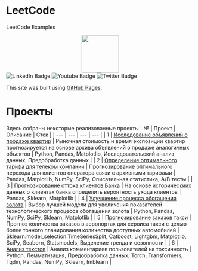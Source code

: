 # LeetCode
LeetCode Examples
<div id="header" align="center">
  <img src="https://media.giphy.com/media/M9gbBd9nbDrOTu1Mqx/giphy.gif" width="100"/>
</div>

<div id="badges">
  <img src="https://img.shields.io/badge/LinkedIn-blue?style=for-the-badge&logo=linkedin&logoColor=white" alt="LinkedIn Badge"/>
  <img src="https://img.shields.io/badge/YouTube-red?style=for-the-badge&logo=youtube&logoColor=white" alt="Youtube Badge"/>
  <img src="https://img.shields.io/badge/Twitter-blue?style=for-the-badge&logo=twitter&logoColor=white" alt="Twitter Badge"/>
</div>



This site was built using [GitHub Pages](https://pages.github.com/).
# Проекты
Здесь собраны некоторые реализованные проекты
| № | Проект | Описание | Стек |
| --- | --- | --- | --- |
| 1 | [Исследование объявлений о продаже квартир](https://github.com/EduardR7/YandexPracticum/blob/main/realty_ads_research/realty_ads_sale_research.ipynb) | Рыночная стоимость и время экспозиции квартир прогнозируется на основе архива объявлений о продаже аналогичных объектов | Python, Pandas, Matplotlib, Исследовательский анализ данных, Предобработка данных |
| 2 | [Определение оптимального тарифа для телеком компании](https://github.com/EduardR7/YandexPracticum/blob/main/tariffs_recommendation/06_tariffs_recommendation.ipynb) | Прогнозирование оптимального перехода для клиентов оператора связи с архивными тарифами | Pandas, Matplotlib, NumPy, SciPy, Описательная статистика, A/B тесты |
| 3 | [Прогнозирование оттока клиентов Банка](https://github.com/EduardR7/YandexPracticum/blob/main/churn_rate_predict/07_churn_rate_predict.ipynb) | На основе историческиих данных о клиентах банка определить вероятность ухода клиентов | Pandas, Sklearn, Matplotlib |
| 4 | [Улучшение процесса обогащения золота](https://github.com/EduardR7/YandexPracticum/blob/main/tech_process/09-tech_process.ipynb) | Выбор лучшей модели для увеличения показателей технологического процесса обогащения золота | Python, Pandas, NumPy, SciPy, Sklearn, Matplotlib |
| 5 | [Прогнозирование заказов такси](https://github.com/EduardR7/YandexPracticum/blob/main/taxi-predict/12_taxi.ipynb) | Прогноз количества заказов в аэропортах для сервиса такси с целью более точного планирования количества доступных автомобилей | Sklearn.model_selection.TimeSeriesSplit, Catboost, Lightgbm, Matplotlib, SciPy, Seaborn, Statsmodels, Выделение тренда и сезонности |
| 6 | [Анализ текстов](https://github.com/EduardR7/YandexPracticum/blob/main/toxic-comments/13_toxic.ipynb) | Анализ комментариев пользователей на токсичность | Python, Лемматизация, Предобработка данных, Torch, Transformers, Tqdm, Pandas, NumPy, Sklearn, Imblearn |

